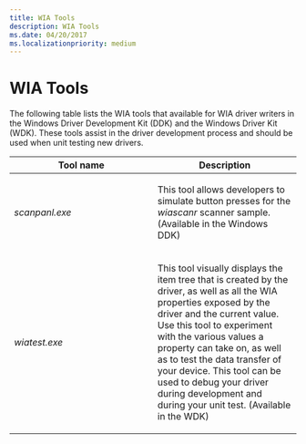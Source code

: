 ```yaml
---
title: WIA Tools
description: WIA Tools
ms.date: 04/20/2017
ms.localizationpriority: medium
---
```


# WIA Tools





The following table lists the WIA tools that available for WIA driver writers in the Windows Driver Development Kit (DDK) and the Windows Driver Kit (WDK). These tools assist in the driver development process and should be used when unit testing new drivers.

<table>
<colgroup>
<col width="50%" />
<col width="50%" />
</colgroup>
<thead>
<tr class="header">
<th>Tool name</th>
<th>Description</th>
</tr>
</thead>
<tbody>
<tr class="odd">
<td><p><em>scanpanl.exe</em></p></td>
<td><p>This tool allows developers to simulate button presses for the <em>wiascanr</em> scanner sample. (Available in the Windows DDK)</p></td>
</tr>
<tr class="even">
<td><p><em>wiatest.exe</em></p></td>
<td><p>This tool visually displays the item tree that is created by the driver, as well as all the WIA properties exposed by the driver and the current value. Use this tool to experiment with the various values a property can take on, as well as to test the data transfer of your device. This tool can be used to debug your driver during development and during your unit test. (Available in the WDK)</p></td>
</tr>
</tbody>
</table>

 

 

 




